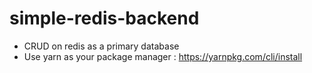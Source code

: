 # simple-redis-backend
* CRUD on redis as a primary database
* Use yarn as your package manager  : https://yarnpkg.com/cli/install 
